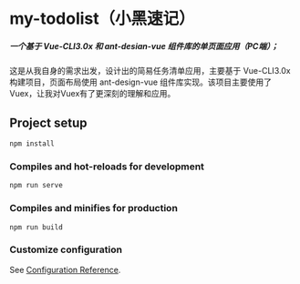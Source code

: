 # my-todolist（小黑速记）
##### 一个基于 Vue-CLI3.0x 和 ant-desian-vue 组件库的单页面应用（PC端）；
这是从我自身的需求出发，设计出的简易任务清单应用，主要基于 Vue-CLI3.0x构建项目，页面布局使用 ant-design-vue 组件库实现。该项目主要使用了Vuex，让我对Vuex有了更深刻的理解和应用。

## Project setup
```
npm install
```

### Compiles and hot-reloads for development
```
npm run serve
```

### Compiles and minifies for production
```
npm run build
```

### Customize configuration
See [Configuration Reference](https://cli.vuejs.org/config/).
